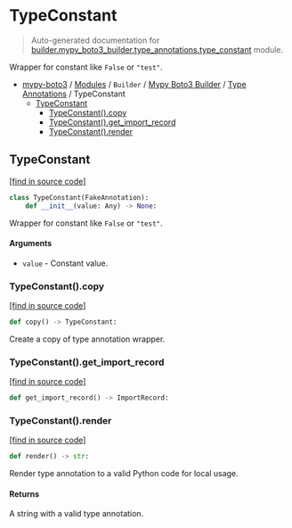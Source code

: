# TypeConstant

> Auto-generated documentation for [builder.mypy_boto3_builder.type_annotations.type_constant](https://github.com/vemel/mypy_boto3/blob/master/builder/mypy_boto3_builder/type_annotations/type_constant.py) module.

Wrapper for constant like `False` or `"test"`.

- [mypy-boto3](../../../README.md#mypy_boto3) / [Modules](../../../MODULES.md#mypy-boto3-modules) / `Builder` / [Mypy Boto3 Builder](../index.md#mypy-boto3-builder) / [Type Annotations](index.md#type-annotations) / TypeConstant
    - [TypeConstant](#typeconstant)
        - [TypeConstant().copy](#typeconstantcopy)
        - [TypeConstant().get_import_record](#typeconstantget_import_record)
        - [TypeConstant().render](#typeconstantrender)

## TypeConstant

[[find in source code]](https://github.com/vemel/mypy_boto3/blob/master/builder/mypy_boto3_builder/type_annotations/type_constant.py#L12)

```python
class TypeConstant(FakeAnnotation):
    def __init__(value: Any) -> None:
```

Wrapper for constant like `False` or `"test"`.

#### Arguments

- `value` - Constant value.

### TypeConstant().copy

[[find in source code]](https://github.com/vemel/mypy_boto3/blob/master/builder/mypy_boto3_builder/type_annotations/type_constant.py#L38)

```python
def copy() -> TypeConstant:
```

Create a copy of type annotation wrapper.

### TypeConstant().get_import_record

[[find in source code]](https://github.com/vemel/mypy_boto3/blob/master/builder/mypy_boto3_builder/type_annotations/type_constant.py#L35)

```python
def get_import_record() -> ImportRecord:
```

### TypeConstant().render

[[find in source code]](https://github.com/vemel/mypy_boto3/blob/master/builder/mypy_boto3_builder/type_annotations/type_constant.py#L23)

```python
def render() -> str:
```

Render type annotation to a valid Python code for local usage.

#### Returns

A string with a valid type annotation.
